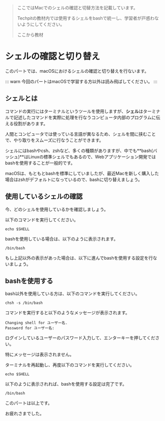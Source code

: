 > ここではMacでのシェルの確認と切替方法を記載しています。
>
> Techpitの教材内では使用するシェルをbashで統一し、学習者が戸惑わないようにしてください。
>
> ここから教材

# シェルの確認と切り替え
このパートでは、macOSにおけるシェルの確認と切り替えを行ないます。

::: warn
今回のパートはmacOSで学習する方以外は読み飛ばしてください。
:::

## シェルとは
コマンドの実行にはターミナルというツールを使用しますが、**シェル**はターミナルで記述したコマンドを実際に処理を行なうコンピュータ内部のプログラムに伝える役割があります。

人間とコンピュータでは使っている言語が異なるため、シェルを間に挟むことで、やり取りをスムーズに行なうことができます。

シェルにはbashやcsh、zshなど、多くの種類がありますが、中でも**bash(バッシュ)**はLinuxの標準シェルでもあるので、Webアプリケーション開発ではbashを使用することが一般的です。

macOSは、もともとbashを標準にしていましたが、最近Macを新しく購入した場合はzshがデフォルトになっているので、bashに切り替えましょう。

## 使用しているシェルの確認
今、どのシェルを使用しているかを確認しましょう。

以下のコマンドを実行してください。

```console
echo $SHELL
```

bashを使用している場合は、以下のように表示されます。

```
/bin/bash
```

もし上記以外の表示があった場合は、以下に進んでbashを使用する設定を行ないましょう。

## bashを使用する
bash以外を使用している方は、以下のコマンドを実行してください。

```console
chsh -s /bin/bash
```

コマンドを実行すると以下のようなメッセージが表示されます。

```
Changing shell for ユーザー名.
Password for ユーザー名:
```

ログインしているユーザーのパスワード入力して、エンターキーを押してください。

特にメッセージは表示されません。

ターミナルを再起動し、再度以下のコマンドを実行してください。

```console
echo $SHELL
```

以下のように表示されれば、bashを使用する設定は完了です。

```
/bin/bash
```

このパートは以上です。

お疲れさまでした。
